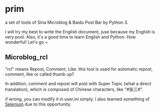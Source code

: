 prim
====

a set of tools of Sina Microblog & Baidu Post Bar by Python 3.


I will try my best to write the English document, juse because my English is very pool. Also, it's a good time to learn English and  Python. How wonderful! Let's go ~


## Microblog_rcl

"rcl" means Repost, Comment, Like. this tool is used for automatic repost, comment, like or called thumb up?

In addition, comment and repost will post with Super Topic (what a direct translation), which is composed of Chinese characters, like "#张三#". 

if wrong, you can modify it in user.ini simply. I also learned something of [Selenium](https://seleniumhq.github.io/selenium/docs/api/py/index.html) due to this opportunity.
